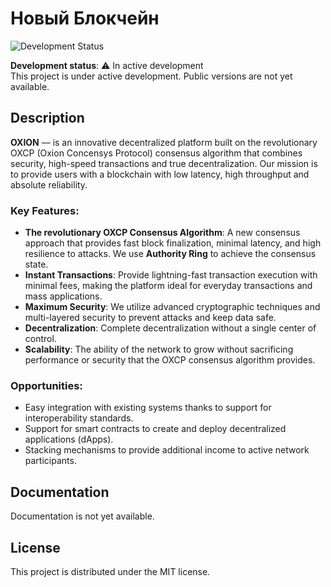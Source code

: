 # Новый Блокчейн

![Development Status](https://img.shields.io/badge/status-in%20development-yellow)

**Development status**: ⚠️ In active development   
This project is under active development. Public versions are not yet available.

## Description
**OXION** — is an innovative decentralized platform built on the revolutionary OXCP (Oxion Concensys Protocol) consensus algorithm that combines security, high-speed transactions and true decentralization. Our mission is to provide users with a blockchain with low latency, high throughput and absolute reliability.

### Key Features:

- **The revolutionary OXCP Consensus Algorithm**: A new consensus approach that provides fast block finalization, minimal latency, and high resilience to attacks. We use **Authority Ring** to achieve the consensus state.
- **Instant Transactions**: Provide lightning-fast transaction execution with minimal fees, making the platform ideal for everyday transactions and mass applications.
- **Maximum Security**: We utilize advanced cryptographic techniques and multi-layered security to prevent attacks and keep data safe.
- **Decentralization**: Complete decentralization without a single center of control.
- **Scalability**: The ability of the network to grow without sacrificing performance or security that the OXCP consensus algorithm provides.

### Opportunities:

- Easy integration with existing systems thanks to support for interoperability standards.
- Support for smart contracts to create and deploy decentralized applications (dApps).
- Stacking mechanisms to provide additional income to active network participants.

## Documentation

Documentation is not yet available.

## License

This project is distributed under the MIT license.